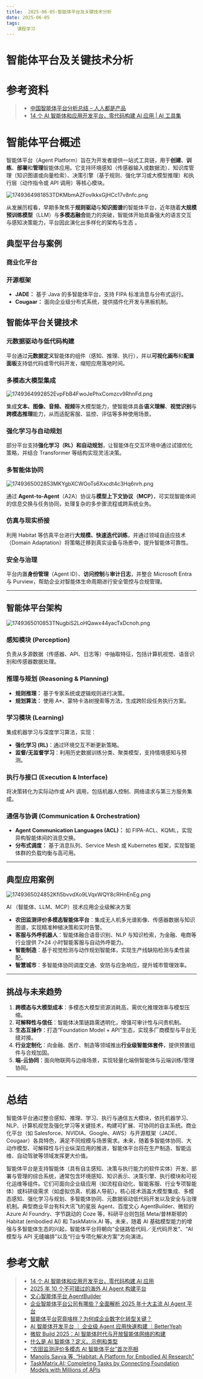 ```yaml
---
title:  2025-06-05-智能体平台及关键技术分析
date: 2025-06-05
tags: 
    课程学习
---
```

# 智能体平台及关键技术分析

# 参考资料

> - [中国智能体平台分析总结 – 人人都是产品](https://www.woshipm.com/ai/6199196.html)
> - [14 个 AI 智能体和应用开发平台，零代码构建 AI 应用 | AI 工具集](https://ai-bot.cn/ai-agent-development-platform/)

# 智能体平台概述

智能体平台（Agent Platform）旨在为开发者提供一站式工具链，用于**创建**、**训练**、**部署**和**管理**智能体应用。它支持环境感知（传感器输入或数据流）、知识库管理（知识图谱或向量检索）、决策引擎（基于规则、强化学习或大模型推理）和执行层（动作指令或 API 调用）等核心模块。

![1749364981853TDKMbmAZFovlkkxGjHCc17v8nfc.png](https://tk-pichost-1325224430.cos.ap-chengdu.myqcloud.com/blog/1749364981853TDKMbmAZFovlkkxGjHCc17v8nfc.png)

从发展历程看，早期多聚焦于**规则驱动**与**知识图谱**的智能体平台，近年随着**大规模预训练模型**（LLM）与**多模态融合**能力的突破，智能体开始具备强大的语言交互与感知决策能力，平台因此演化出多样化的架构与生态 。

## 典型平台与案例

### 商业化平台

### 开源框架

- **JADE：** 基于 Java 的多智能体平台，支持 FIPA 标准消息与分布式运行。
- **Cougaar：** 面向企业级分布式系统，提供插件化开发与黑板机制。

## 智能体平台关键技术

### 元数据驱动与低代码构建

平台通过**元数据定义**智能体的组件（感知、推理、执行），并以**可视化画布**和**配置面板**支持低代码或零代码开发，缩短应用落地时间。

### 多模态大模型集成

![1749364992852EvpFbB4FwoJePhxComzcv9RhnFd.png](https://tk-pichost-1325224430.cos.ap-chengdu.myqcloud.com/blog/1749364992852EvpFbB4FwoJePhxComzcv9RhnFd.png)

集成**文本、图像、音频、视频**等大模型能力，使智能体具备**语义理解**、**视觉识别**与**跨模态推理**能力，从而适配客服、监控、评估等多种使用场景。

### 强化学习与自动规划

部分平台支持**强化学习（RL）和自动规划**，让智能体在交互环境中通过试错优化策略，并结合 Transformer 等结构实现灵活决策。

### 多智能体协同

![1749365002853MKYgbXCWOoTs6Xxcdt4c3Hq6nrh.png](https://tk-pichost-1325224430.cos.ap-chengdu.myqcloud.com/blog/1749365002853MKYgbXCWOoTs6Xxcdt4c3Hq6nrh.png)

通过 **Agent-to-Agent**（A2A）协议与**模型上下文协议（MCP）**，可实现智能体间的信息交换与任务协同，处理复杂的多步骤流程或跨系统业务。

### 仿真与现实桥接

利用 Habitat 等仿真平台进行**大规模、快速迭代训练**，并通过领域自适应技术（Domain Adaptation）将策略迁移到真实设备与场景中，提升智能体可靠性。

### 安全与治理

平台内置**身份管理**（Agent ID）、**访问控制**与**审计日志**，并整合 Microsoft Entra 与 Purview，帮助企业对智能体生命周期进行安全管控与合规管理。

---

## 智能体平台架构

![1749365010853TNugbiS2LoHQawx44yacTxDcnoh.png](https://tk-pichost-1325224430.cos.ap-chengdu.myqcloud.com/blog/1749365010853TNugbiS2LoHQawx44yacTxDcnoh.png)

### 感知模块 (Perception)

负责从多源数据（传感器、API、日志等）中抽取特征，包括计算机视觉、语音识别和传感器数据处理。

### 推理与规划 (Reasoning & Planning)

- **规则推理：** 基于专家系统或逻辑规则进行决策。
- **规划算法：** 使用 A*、蒙特卡洛树搜索等方法，生成跨阶段任务执行方案。

### 学习模块 (Learning)

集成机器学习与深度学习算法，实现：

- **强化学习 (RL)**：通过环境交互不断更新策略。
- **监督/无监督学习**：利用历史数据训练分类、聚类模型，支持情境感知与预测。

### 执行与接口 (Execution & Interface)

将决策转化为实际动作或 API 调用，包括机器人控制、网络请求与第三方服务集成。

### 通信与协调 (Communication & Orchestration)

- **Agent Communication Languages (ACL)：** 如 FIPA-ACL、KQML，实现异构智能体间的消息交换。
- **分布式调度：** 基于消息队列、Service Mesh 或 Kubernetes 框架，实现智能体群的负载均衡与高可用。

---

## 典型应用案例

![1749365024852Kfi5bvvdXo9LVqxWQY8cRHnEnEg.png](https://tk-pichost-1325224430.cos.ap-chengdu.myqcloud.com/blog/1749365024852Kfi5bvvdXo9LVqxWQY8cRHnEnEg.png)

AI （智能体、LLM、MCP）技术应用企业级解决方案

- **农田监测评价多模态智能体平台**：集成无人机多光谱影像、传感器数据与知识图谱，实现精准种植决策和实时告警。
- **客服与外呼机器人**：智能体融合语音识别、NLP 与知识检索，为金融、电商等行业提供 7×24 小时智能客服与自动外呼能力。
- **智能制造**：基于视觉检测与动作规划智能体，实现生产线缺陷检测与柔性装配。
- **智慧城市**：多智能体协同调度交通、安防与应急响应，提升城市管理效率。

---

## 挑战与未来趋势

1. **跨模态与大模型成本**：多模态大模型资源消耗高，需优化推理效率与模型压缩。
2. **可解释性与信任**：智能体决策链路需透明化，增强可审计性与问责机制。
3. **生态互操作**：打造“Foundation Model + API”生态，实现多厂商模型与平台无缝对接。
4. **行业定制化**：向金融、医疗、制造等领域推出**行业级智能体套件**，提供预置组件与合规加固。
5. **端-云协同**：面向物联网与边缘场景，实现轻量化端侧智能体与云端训练/管理协同。

---

# 总结

智能体平台通过整合感知、推理、学习、执行与通信五大模块，依托机器学习、NLP、计算机视觉及强化学习等关键技术，构建可扩展、可协同的自主系统。商业化平台（如 Salesforce、NVIDIA、Google、AWS）与开源框架（JADE、Cougaar）各具特色，满足不同规模与场景需求。未来，随着多智能体协同、大动作模型、可解释性与行业纵深应用的推进，智能体平台将在生产制造、智能运维、自动驾驶等领域发挥更大价值。

智能体平台是支持智能体（具有自主感知、决策与执行能力的软件实体）开发、部署与管理的综合系统，通常包含环境感知、知识表示、决策引擎、执行模块和可视化运维等组件。它们可面向企业级应用（如流程自动化、智能客服、行业专项智能体）或科研级需求（如虚拟仿真、机器人导航）。核心技术涵盖大模型集成、多模态感知、强化学习与规划、多智能体协同、元数据驱动低代码开发以及安全与治理机制。典型商业平台有科大讯飞的星辰 Agent、百度文心 AgentBuilder、微软的 Azure AI Foundry、字节跳动的 Coze 等，科研平台则包括 Meta/普林斯顿的 Habitat (embodied AI) 和 TaskMatrix.AI 等。未来，随着 AI 基础模型能力的增强与多智能体生态的兴起，智能体平台将朝向“全链路低代码／无代码开发”、“AI 模型与 API 无缝编排”以及“行业专项化解决方案”方向演进。

# 参考文献

> - [14 个 AI 智能体和应用开发平台，零代码构建 AI 应用](https://www.53ai.com/news/2407.html)
> - [2025 年 10 个不可错过的海外 AI Agent 构建平台](https://zhuanlan.zhihu.com/p/123456789)
> - [文心智能体平台 AgentBuilder](https://agents.baidu.com/)
> - [企业智能体平台公司有哪些？全面解析 2025 年十大主流 AI Agent 平台](https://zhuanlan.zhihu.com/p/987654321)
> - [智能体平台究竟啥样？为何成企业数字化转型关键？](https://www.sohu.com/a/123456789_999999)
> - [AI 智能体开发平台 ｜ 企业级 Agent 应用快速构建 ｜BetterYeah](https://www.betteryeah.com/)
> - [微软 Build 2025：AI 智能体时代与开放智能体网络的构建](https://news.microsoft.com/)
> - [什么是 AI 智能体？定义、示例和类型](https://www.analyticsvidhya.com/blog/2023/07/what-is-an-ai-agent/)
> - [“农田监测评价多模态 AI 智能体平台”首次亮相](https://www.163.com/dy/article/J1234567_001.html)
> - [Manolis Savva 等, “Habitat: A Platform for Embodied AI Research”](https://arxiv.org/abs/1904.01201)
> - [TaskMatrix.AI: Completing Tasks by Connecting Foundation Models with Millions of APIs](https://arxiv.org/abs/2303.16434)
